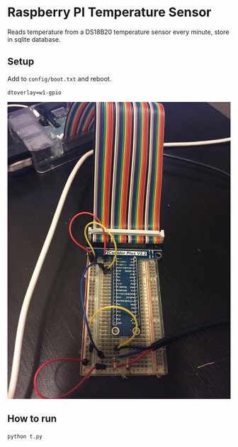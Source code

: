 # Raspberry PI Temperature Sensor

Reads temperature from a DS18B20 temperature sensor every minute, store in sqlite database.

## Setup

Add to `config/boot.txt` and reboot.

```
dtoverlay=w1-gpio
```

![](https://github.com/cjolly/pi_temperature_sensor/blob/master/diagram.jpg)

## How to run
`python t.py`


